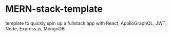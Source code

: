 # MERN-stack-template
template to quickly spin up a fullstack app with React, ApolloGraphQL, JWT, Node, Express.js, MongoDB
